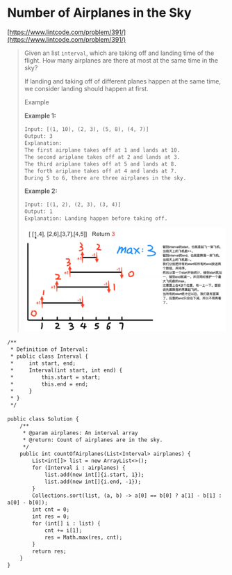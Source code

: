 # Number of Airplanes in the Sky

[https://www.lintcode.com/problem/391/](https://www.lintcode.com/problem/391/)

> Given an list `interval`, which are taking off and landing time of the flight. How many airplanes are there at most at the same time in the sky?
>
> If landing and taking off of different planes happen at the same time, we consider landing should happen at first.
>
> Example
>
> **Example 1:**
>
> ```
> Input: [(1, 10), (2, 3), (5, 8), (4, 7)]
> Output: 3
> Explanation:
> The first airplane takes off at 1 and lands at 10.
> The second ariplane takes off at 2 and lands at 3.
> The third ariplane takes off at 5 and lands at 8.
> The forth ariplane takes off at 4 and lands at 7.
> During 5 to 6, there are three airplanes in the sky.
> ```
>
> **Example 2:**
>
> ```
> Input: [(1, 2), (2, 3), (3, 4)]
> Output: 1
> Explanation: Landing happen before taking off.
> ```
>
> <img src="../.gitbook/assets/image (1) (5).png" alt="" data-size="original">

```
/**
 * Definition of Interval:
 * public class Interval {
 *     int start, end;
 *     Interval(int start, int end) {
 *         this.start = start;
 *         this.end = end;
 *     }
 * }
 */

public class Solution {
    /**
     * @param airplanes: An interval array
     * @return: Count of airplanes are in the sky.
     */
    public int countOfAirplanes(List<Interval> airplanes) {
        List<int[]> list = new ArrayList<>();
        for (Interval i : airplanes) {
            list.add(new int[]{i.start, 1});
            list.add(new int[]{i.end, -1});
        }
        Collections.sort(list, (a, b) -> a[0] == b[0] ? a[1] - b[1] : a[0] - b[0]);
        int cnt = 0;
        int res = 0;
        for (int[] i : list) {
            cnt += i[1];
            res = Math.max(res, cnt);
        }
        return res;
    }
}
```
